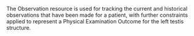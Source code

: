 The Observation resource is used for tracking the current and historical observations that have been made for a patient, with further constraints applied to represent a Physical Examination Outcome for the left testis structure.